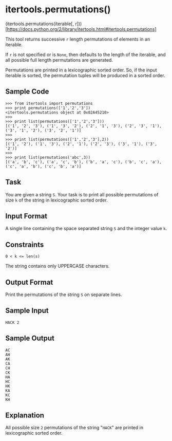 # itertools.permutations()

(itertools.permutations(iterable[, r]))[https://docs.python.org/2/library/itertools.html#itertools.permutations]

This tool returns successive `r` length permutations of elements in an iterable.

If `r` is not specified or is `None`, then  defaults to the length of the iterable, and all possible full length permutations are generated.

Permutations are printed in a lexicographic sorted order. So, if the input iterable is sorted, the permutation tuples will be produced in a sorted order.

## Sample Code
```
>>> from itertools import permutations
>>> print permutations(['1','2','3'])
<itertools.permutations object at 0x02A45210>
>>> 
>>> print list(permutations(['1','2','3']))
[('1', '2', '3'), ('1', '3', '2'), ('2', '1', '3'), ('2', '3', '1'), ('3', '1', '2'), ('3', '2', '1')]
>>> 
>>> print list(permutations(['1','2','3'],2))
[('1', '2'), ('1', '3'), ('2', '1'), ('2', '3'), ('3', '1'), ('3', '2')]
>>>
>>> print list(permutations('abc',3))
[('a', 'b', 'c'), ('a', 'c', 'b'), ('b', 'a', 'c'), ('b', 'c', 'a'), ('c', 'a', 'b'), ('c', 'b', 'a')]
```

## Task

You are given a string `S`.
Your task is to print all possible permutations of size `k` of the string in lexicographic sorted order.

## Input Format

A single line containing the space separated string `S` and the integer value `k`.

## Constraints
`0 < k <= len(s)`

The string contains only UPPERCASE characters.

## Output Format

Print the permutations of the string `S` on separate lines.

## Sample Input
```
HACK 2
```

## Sample Output
```
AC
AH
AK
CA
CH
CK
HA
HC
HK
KA
KC
KH
```

## Explanation

All possible size `2` permutations of the string "`HACK`" are printed in lexicographic sorted order.